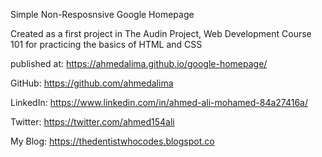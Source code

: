 Simple Non-Resposnsive Google Homepage

Created as a first project in The Audin Project, Web Development Course 101 for practicing the basics of HTML and CSS

published at:
https://ahmedalima.github.io/google-homepage/


GitHub: https://github.com/ahmedalima


LinkedIn: https://www.linkedin.com/in/ahmed-ali-mohamed-84a27416a/


Twitter: https://twitter.com/ahmed154ali


My Blog: https://thedentistwhocodes.blogspot.co

